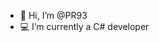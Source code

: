 - 👋 Hi, I’m @PR93
- :computer: I’m currently a C# developer 
  
  
    
  
     
    
          
  
  
        
        
   
   
  

